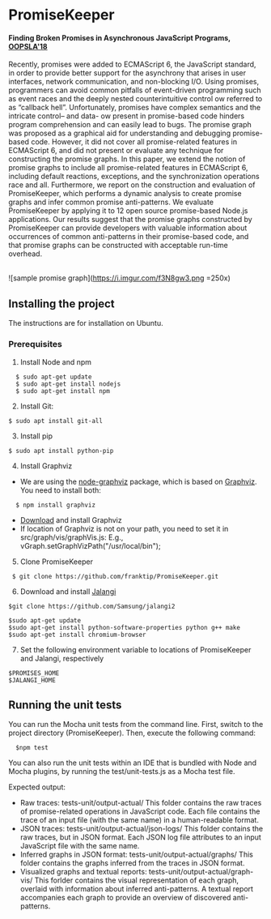 # PromiseKeeper
#### Finding Broken Promises in Asynchronous JavaScript Programs, [OOPSLA'18](http://ece.ubc.ca/~saba/dl/promisekeeper.pdf)
Recently, promises were added to ECMAScript 6, the JavaScript standard, in order to provide better support for the asynchrony that arises in user interfaces, network communication, and non-blocking I/O. Using promises, programmers can avoid common pitfalls of event-driven programming such as event races and the deeply nested counterintuitive control ow referred to as “callback hell”. Unfortunately, promises have complex semantics and the intricate control– and data- ow present in promise-based code hinders program comprehension and can easily lead to bugs. The promise graph was proposed as a graphical aid for understanding and debugging promise-based code. However, it did not cover all promise-related features in ECMAScript 6, and did not present or evaluate any technique for constructing the promise graphs. 
In this paper, we extend the notion of promise graphs to include all promise-related features in ECMAScript 6, including default reactions, exceptions, and the synchronization operations race and all. Furthermore, we report on the construction and evaluation of PromiseKeeper, which performs a dynamic analysis to create promise graphs and infer common promise anti-patterns. We evaluate PromiseKeeper by applying it to 12 open source promise-based Node.js applications. Our results suggest that the promise graphs constructed by PromiseKeeper can provide developers with valuable information about occurrences of common anti-patterns in their promise-based code, and that promise graphs can be constructed with acceptable run-time overhead.
<br /><br />

![sample promise graph](https://i.imgur.com/f3N8gw3.png =250x)

## Installing the project
The instructions are for installation on Ubuntu.

### Prerequisites
1) Install Node and npm<br />

```
  $ sudo apt-get update
  $ sudo apt-get install nodejs
  $ sudo apt-get install npm
```

2) Install Git:
```
$ sudo apt install git-all
```

3) Install pip
```
$ sudo apt install python-pip
```

4) Install Graphviz<br />
- We are using the [node-graphviz](https://github.com/glejeune/node-graphviz) package, which is based on [Graphviz](http://www.graphviz.org). You need to install both:

```
  $ npm install graphviz
```

- [Download](http://www.graphviz.org/Download.php) and install Graphviz
- If location of Graphviz is not on your path, you need to set it in src/graph/vis/graphVis.js:  E.g., vGraph.setGraphVizPath("/usr/local/bin");
    
5) Clone PromiseKeeper<br />

```
 $ git clone https://github.com/franktip/PromiseKeeper.git
```

6) Download and install [Jalangi](https://github.com/Samsung/jalangi2)

```
$git clone https://github.com/Samsung/jalangi2

$sudo apt-get update
$sudo apt-get install python-software-properties python g++ make
$sudo apt-get install chromium-browser
```

7) Set the following environment variable to locations of PromiseKeeper and Jalangi, respectively
```
$PROMISES_HOME
$JALANGI_HOME
```

## Running the unit tests
You can run the Mocha unit tests from the command line. First, switch to the project directory (PromiseKeeper). Then, execute the following command:
```
  $npm test
```

You can also run the unit tests within an IDE that is bundled with Node and Mocha plugins, by running the test/unit-tests.js as a Mocha test file.

Expected output:

- Raw traces: tests-unit/output-actual/
This folder contains the raw traces of promise-related operations in JavaScript code. Each file contains the trace of an input file (with the same name) in a human-readable format.
- JSON traces: tests-unit/output-actual/json-logs/
This folder contains the raw traces, but in JSON format. Each JSON log file attributes to an input JavaScript file with the same name.
- Inferred graphs in JSON format: tests-unit/output-actual/graphs/
This folder contains the graphs inferred from the traces in JSON format.
- Visualized graphs and textual reports: tests-unit/output-actual/graph-vis/
This forlder contains the visual representation of each graph, overlaid with information about inferred anti-patterns. A textual report accompanies each graph to provide an overview of discovered anti-patterns.

